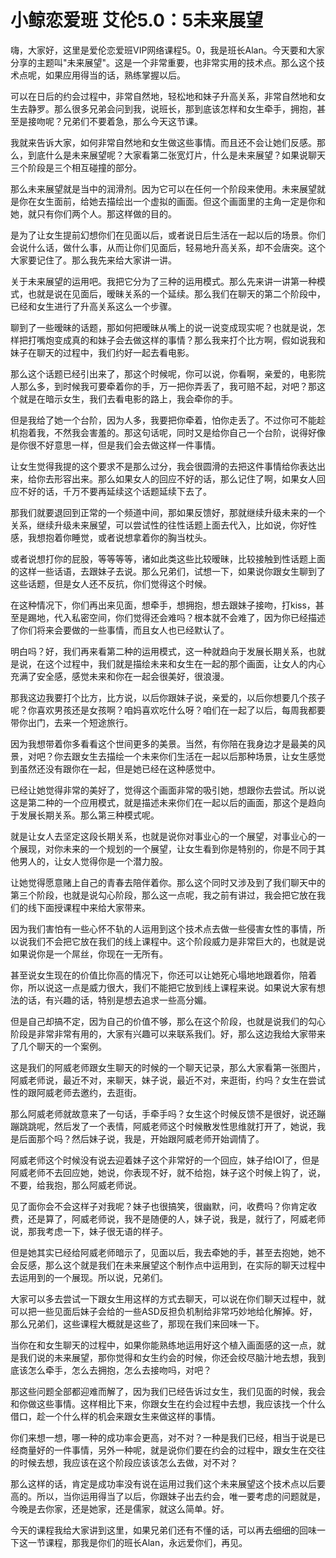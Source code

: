 # 小鲸恋爱班 艾伦5.0：5未来展望

嗨，大家好，这里是爱伦恋爱班VIP网络课程5。0，我是班长Alan。今天要和大家分享的主题叫"未来展望"。这是一个非常重要，也非常实用的技术点。那么这个技术点呢，如果应用得当的话，熟练掌握以后。

可以在日后的约会过程中，非常自然地，轻松地和妹子升高关系，非常自然地和女生去静罗。那么很多兄弟会问到我，说班长，那到底该怎样和女生牵手，拥抱，甚至是接吻呢？兄弟们不要着急，那么今天这节课。

我就来告诉大家，如何非常自然地和女生做这些事情。而且还不会让她们反感。那么，到底什么是未来展望呢？大家看第二张宽灯片，什么是未来展望？如果说聊天三个阶段是三个相互碰撞的部分。

那么未来展望就是当中的润滑剂。因为它可以在任何一个阶段来使用。未来展望就是你在女生面前，给她去描绘出一个虚拟的画面。但这个画面里的主角一定是你和她，就只有你们两个人。那这样做的目的。

是为了让女生提前幻想你们在见面以后，或者说日后生活在一起以后的场景。你们会说什么话，做什么事，从而让你们见面后，轻易地升高关系，却不会唐突。这个大家要记住了。那么我先来给大家讲一讲。

关于未来展望的运用吧。我把它分为了三种的运用模式。那么先来讲一讲第一种模式，也就是说在见面后，暧昧关系的一个延续。那么我们在聊天的第二个阶段中，已经和女生进行了升高关系这么一个步骤。

聊到了一些暧昧的话题，那如何把暧昧从嘴上的说一说变成现实呢？也就是说，怎样把打嘴炮变成真的和妹子会去做这样的事情？那么我来打个比方啊，假如说我和妹子在聊天的过程中，我们约好一起去看电影。

那么这个话题已经引出来了，那这个时候呢，你可以说，你看啊，亲爱的，电影院人那么多，到时候我可要牵着你的手，万一把你弄丢了，我可赔不起，对吧？那这个就是在暗示女生，我们去看电影的路上，我会牵你的手。

但是我给了她一个台阶，因为人多，我要把你牵着，怕你走丢了。不过你可不能趁机抱着我，不然我会害羞的。那这句话呢，同时又是给你自己一个台阶，说得好像是你很不好意思一样，但是我们会去做这样一件事情。

让女生觉得我提的这个要求不是那么过分，我会很圆滑的去把这件事情给你表达出来，给你去形容出来。那么如果女人的回应不好的话，那么记住了啊，如果女人回应不好的话，千万不要再延续这个话题延续下去了。

那我们就要退回到正常的一个频道中间，那如果反馈好，那就继续升级未来的一个关系，继续升级未来展望，可以尝试性的往性话题上面去代入，比如说，你好性感，我想抱着你睡觉，或者说想拿着你的胸当枕头。

或者说想打你的屁股，等等等等，诸如此类这些比较暧昧，比较接触到性话题上面的这样一些话语，去跟妹子去说。那么兄弟们，试想一下，如果说你跟女生聊到了这些话题，但是女人还不反抗，你们觉得这个时候。

在这种情况下，你们再出来见面，想牵手，想拥抱，想去跟妹子接吻，打kiss，甚至是踢地，代入私密空间，你们觉得还会难吗？根本就不会难了，因为你已经描述了你们将来会要做的一些事情，而且女人也已经默认了。

明白吗？好，我们再来看第二种的运用模式，这一种就趋向于发展长期关系，也就是说，在这个过程中，我们就是描绘未来和女生在一起的那个画面，让女人的内心充满了安全感，感觉未来和你在一起会很美好，很浪漫。

那我这边我要打个比方，比方说，以后你跟妹子说，亲爱的，以后你想要几个孩子呢？你喜欢男孩还是女孩啊？咱妈喜欢吃什么呀？咱们在一起了以后，每周我都要带你出门，去来一个短途旅行。

因为我想带着你多看看这个世间更多的美景。当然，有你陪在我身边才是最美的风景，对吧？你去跟女生去描绘一个未来你们生活在一起以后那种场景，让女生感觉到虽然还没有跟你在一起，但是她已经在这种感觉中。

已经让她觉得非常的美好了，觉得这个画面非常的吸引她，想跟你去尝试。所以说这是第二种的一个应用模式，就是描述未来你们在一起以后的画面，那这个是趋向于发展长期关系。那么第三种模式呢。

就是让女人去坚定这段长期关系，也就是说你对事业心的一个展望，对事业心的一个展现，对你未来的一个规划的一个展望，让女生看到你是特别的，你是不同于其他男人的，让女人觉得你是一个潜力股。

让她觉得愿意赌上自己的青春去陪伴着你。那么这个同时又涉及到了我们聊天中的第三个阶段，也就是说勾心阶段，那么这一点呢，我之前有讲过，我会把它放在我们的线下面授课程中来给大家带来。

因为我们害怕有一些心怀不轨的人运用到这个技术点去做一些侵害女性的事情，所以说我们不会把它放在我们的线上课程中。这个阶段威力是非常巨大的，也就是说如果说你是一个屌丝，你现在一无所有。

甚至说女生现在的价值比你高的情况下，你还可以让她死心塌地地跟着你，陪着你，所以说这一点是威力很大，我们不能把它放到线上课程来说。如果说大家有想法的话，有兴趣的话，特别是想去追求一些高分媚。

但是自己却搞不定，因为自己的价值不够，那么在这个阶段，也就是说我们的勾心阶段是非常非常有用的，大家有兴趣可以来联系我们。好，那么这边我给大家带来了几个聊天的一个案例。

这是我们的阿威老师跟女生聊天的时候的一个聊天记录，那么大家看第一张图片，阿威老师说，最近不对，来聊天，妹子说，最近不对，来逛街，约吗？女生在尝试性的跟阿威老师去邀约，去逛街。

那么阿威老师就故意来了一句话，手牵手吗？女生这个时候反馈不是很好，说还蹦蹦跳跳呢，然后发了一个表情，阿威老师这个时候散发性思维就打开了，她说，我是后面那个吗？然后妹子说，我是，开始跟阿威老师开始调情了。

阿威老师这个时候没有说去迎着妹子这个非常好的一个回应，妹子给IOI了，但是阿威老师不去回应她，她说，你表现不好，就不给抱，妹子这个时候上钩了，说，不要，给我抱，那么阿威老师说。

见了面你会不会这样子对我呢？妹子也很搞笑，很幽默，问，收费吗？你肯定收费，还是算了，阿威老师说，我不是随便的人，妹子说，我是，就行了，阿威老师说，那我考虑一下，妹子很无语的样子。

但是她其实已经给阿威老师暗示了，见面以后，我去牵她的手，甚至去抱她，她不会反感，那么这个就是我们在未来展望这个制作点中运用到，在实际的聊天过程中去运用到的一个展现。所以说，兄弟们。

大家可以多去尝试一下跟女生用这样的方式去聊天，可以说在你们聊天过程中，就可以把一些见面后妹子会给的一些ASD反担负机制给非常巧妙地给化解掉。好，那么兄弟们，这些课程大概就是这些了，那现在我们来回味一下。

当你在和女生聊天的过程中，如果你能熟练地运用好这个植入画面感的这一点，就是我们说的未来展望，那你觉得和女生约会的时候，你还会绞尽脑汁地去想，我到底该怎么牵手，怎么去拥抱，怎么去接吻吗，对吧？

那这些问题全部都迎难而解了，因为我们已经告诉过女生，我们见面的时候，我会和你做这些事情。这样相比下来，你跟女生在约会过程中去想，我应该找一个什么借口，趁一个什么样的机会来跟女生来做这样的事情。

你们来想一想，哪一种的成功率会更高，对不对？一种是我们已经，相当于说是已经商量好的一件事情，另外一种呢，就是说你们要在约会的过程中，跟女生在交往的时候去想，我应该在这个阶段应该该怎么去做，对不对？

那么这样的话，肯定是成功率没有说在运用过我们这个未来展望这个技术点以后要高的。所以，当你运用得当了以后，你跟妹子出去约会，唯一要考虑的问题就是，今晚是去你家，还是她家，还是儒家，就这么简单。好。

今天的课程我给大家讲到这里，如果兄弟们还有不懂的话，可以再去细细的回味一下这一节课程，那我是你们的班长Alan，永远爱你们，再见。

